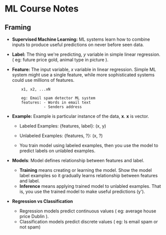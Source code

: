 # ML Course Notes

## Framing

- **Supervised Machine Learning:** ML systems learn how to combine inputs to produce useful predictions on never before seen data.

- **Label:**  The thing we're predicting, *y* variable in simple linear regression. ( eg: future price gold, animal type in picture ).

- **Feature:** The input variable, *x* variable in linear regression. Simple ML system might use a single feature, while more sophisticated systems could use millions of features.

          x1, x2, ...xN

          eg: Email spam detector ML system
          features: - Words in email text
                    - Senders address

- **Example:** Example is particular instance of  the data, **x**. **x** is vector.
  - Labeled Examples: {features, label}: (x, y)
  - Unlabeled Examples: {features, ?}: (x, ?)

  - You train model using labeled examples, then you use the model to predict labels on unlabled examples.

- **Models**: Model defines relationship between features and label.
  - **Training** means creating or learning the model. Show the model label examples so it gradually learns relationship between features and label.
  - **Inference** means applying trained model to unlabled examples. That is, you use the trained model to make useful predictions (y').


- **Regression vs Classification**
  - Regression models predict continuous values
  ( eg: average house price Dublin ).
  - Classification models predict discrete values
  ( eg: Is email spam or not spam)
